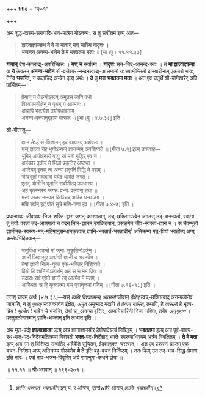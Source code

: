 +++
title = "२०१"

+++

अथ शुद्ध-दास्य-सख्यादि-भाव-मात्रेण योऽनन्यः, स तु सर्वोत्तम इत्य् आह—


> **ज्ञात्वाज्ञात्वाथ ये वै मां यावान् यश् चास्मि यादृशः ।**  
> **भजन्त्य् अनन्य-भावेन ते मे भक्ततमा मताः ॥** [भा।पु। ११.११.३३]

**यावान्** देश-कालाद्य्-अपरिच्छिन्नः । **यश् च** सर्वात्मा । **यादृशः** सच्-चिद्-आनन्द-रूपः । तं **मां ज्ञात्वाज्ञात्वा** वा **ये** केवलम् **अनन्य-भावेन** श्री-व्रजेश्वर-नन्दनत्वाद्य्-आलम्बनो यः स्वाभीप्सितो दास्यादीनाम् एकतरो भावः, तेनैव **भजन्ति,** न कदाचिद् अन्येन इत्य् अर्थः । **ते** तु **मया भक्ततमा मताः** । अत एव चतुर्थे श्री-योगेश्वरैर् अपि प्रार्थितम्—


> प्रेयान् न तेऽन्योऽस्त्य् अमुतस् त्वयि प्रभो  
> विश्वात्मनीक्षेन् न पृथग् य आत्मनः ।  
> अथापि भक्त्येश तयोपधावताम्  
> अनन्य-वृत्त्यानुगृहाण वत्सल ॥ [भा।पु। ४.७.३८] इति ।

श्री-गीतासु—


> ज्ञानं तेऽहं स-विज्ञानम् इदं वक्ष्याम्य् अशेषतः ।  
> यज् ज्ञात्वा नेह भूयोऽन्यज् ज्ञातव्यम् अवशिष्यते ॥ [गीता ७.२] इत्य् उक्त्वाह—  
> भूमिर् आपोऽनलो वायुः खं मनो बुद्धिर् एव च ।  
> अहंकार इतीयं मे भिन्ना प्रकृतिर् अष्टधा ॥  
> अपरेयम् इतस् त्व् अन्यां प्रकृतिं विद्धि मे पराम् ।  
> जीवभूतां महाबाहो ययेदं धार्यते जगत् ॥  
> एतद्-योनीनि भूतानि सर्वाणीत्य् उपधारय ।  
> अहं कृत्स्नस्य जगतः प्रभवः प्रलयस् तथा ॥  
> मत्तः परतरं नान्यत् किञ्चिद् अस्ति धनञ्जय ।  
> मयि सर्वम् इदं प्रोतं सूत्रे मणि-गणा इव ॥ [गीता ७.४-७] इति ।

प्रधानाख्य-जीवाख्य-निज-शक्ति-द्वारा जगत्-कारणत्वम्, तच्-छक्तिमयत्वेन जगतस् तद्-अनन्यत्वं, स्वस्य तु तयोः परत्वं तद्-आश्रयत्वं च वदन् निज-ज्ञानम् उपदिष्टवान्, प्रसङ्गेन जीव-स्वरूप-ज्ञानं च । स चैवम्भूतो ज्ञानीमत्-स्वरूप-मन्-महिमानुसन्धानकृत्त्वात् ज्ञानि-भक्तार्त-भक्तादीन्[^२१२] अतिक्रम्य मत्-प्रियो भवतीत्य् अप्य् अन्तेऽभिहितवान्—

[^२१२]:
    _ज्ञानि-भक्तार्त-भक्तादीन्_ इन् य, र ओन्ल्य्, एल्सेwहेरे ओन्ल्य् _ज्ञानि-भक्तादीन्_।



> चतुर्विधा भजन्ते मां जनाः सुकृतिनोऽर्जुन ।  
> आर्तो जिज्ञासुर् अर्थार्थी ज्ञानी च भरतर्षभ ॥  
> तेषां ज्ञानी नित्य-युक्त एक-भक्तिर् विशिष्यते ।  
> प्रियो हि ज्ञानिनोऽत्यर्थम् अहं स च मम प्रियः ॥  
> उदाराः सर्व एवैते ज्ञानी त्व् आत्मैव मे मतम् ।  
> आस्थितः स हि युक्तात्मा माम् एवानुत्तमां गतिम् ॥ [गीता ७.१६-१८] इति ।

ततश् चायम् अर्थः [४.७.३८]—यस् _त्वयि विश्वात्मन्य् आत्मनो_ जीवान् _ईक्षेत्_ त्वच्-छक्तित्वाद् अनन्यत्वेनैव जानाति, न तु _पृथक्_ स्वतन्त्रत्वेन ईक्षेत, _अमुत_ अमुष्माद् यद्यपि _ते प्रेयान् नास्ति_, तथापि, हे _वत्सल_! हे भृत्य-प्रिय ! _भृत्येश_ ! भावेन ये भजन्ति, तेषां या_अनन्या वृत्तिर्_ अव्यभिचारिणी निजा भक्तिः, तयैव _अनुगृहाण_ । प्रस्तुतत्वेनास्मान् ज्ञानि-भक्तान् इति लभ्यत इति । 

अथ मूल-पद्ये **ज्ञात्वाज्ञात्वा** इत्य् अत्र ज्ञानाज्ञानयोर् हेयोपादेयत्वं निषिद्धम् । **भक्ततमा** इत्य् अत्र पूर्व-वाक्य-स्थ-सत्-पद-निर्देशमतिक्रम्य विशेषतो **भक्त**-पद-निर्देशाद् भक्तेः स्वरूपाधिक्यम् अत्रैव विवक्षितम् । **ते मे मता** इत्य् अत्र मम तु विशिष्टा सम्मतिर् अत्रैवेति सूचितम्, ईदृशानुक्त-चरत्वात् । अत एव प्रकरण-प्राप्तम् एक-वचन-निर्देशम् अप्य् अतिक्रम्य गौरवेणैव **ये ते** इति बहु-वचनं निर्दिष्टम् । ततः किम् उत तद्-भाव-सिद्ध-प्रेमाण इति भावः । एषां भाव-भजन-विवृतिर् अग्रे रागानुगा-कथने ज्ञेया ॥

॥ ११.११ ॥ श्री-भगवान् ॥ १९९-२०१ ॥
